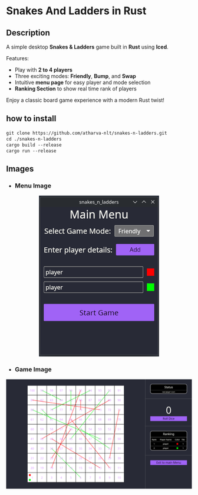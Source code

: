 # Snakes And Ladders in Rust

## Description

A simple desktop **Snakes & Ladders** game built in **Rust** using **Iced**.  

Features:  
- Play with **2 to 4 players**  
- Three exciting modes: **Friendly**, **Bump**, and **Swap**  
- Intuitive **menu page** for easy player and mode selection  
- **Ranking Section** to show real time rank of players

Enjoy a classic board game experience with a modern Rust twist!

## how to install 

```
git clone https://github.com/atharva-nlt/snakes-n-ladders.git
cd ./snakes-n-ladders
cargo build --release
cargo run --release

```
## Images

* ### Menu Image

<div align="center">
  <img src="images/Menu.png" alt="Menu Screenshot"/>
</div>

* ### Game Image

<div align="center">
  <img src="images/Game.png" alt="Game Screenshot"/>
</div>

